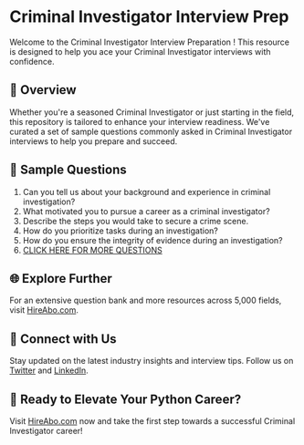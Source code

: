 # Criminal Investigator Interview Prep

Welcome to the Criminal Investigator Interview Preparation ! This resource is designed to help you ace your Criminal Investigator interviews with confidence.

## 🚀 Overview

Whether you're a seasoned Criminal Investigator or just starting in the field, this repository is tailored to enhance your interview readiness. We've curated a set of sample questions commonly asked in Criminal Investigator interviews to help you prepare and succeed.

## 📝 Sample Questions

1. Can you tell us about your background and experience in criminal investigation?
2. What motivated you to pursue a career as a criminal investigator?
3. Describe the steps you would take to secure a crime scene.
4. How do you prioritize tasks during an investigation?
5. How do you ensure the integrity of evidence during an investigation?
6. [CLICK HERE FOR MORE QUESTIONS](https://hireabo.com/job/9_0_37/Criminal%20Investigator)

## 🌐 Explore Further

For an extensive question bank and more resources across 5,000 fields, visit [HireAbo.com](https://www.hireabo.com).

## 📱 Connect with Us

Stay updated on the latest industry insights and interview tips. Follow us on [Twitter](https://twitter.com/hireabo) and [LinkedIn](https://www.linkedin.com/in/hire-abo-3609972a8/).

## 🚀 Ready to Elevate Your Python Career?

Visit [HireAbo.com](https://www.hireabo.com) now and take the first step towards a successful Criminal Investigator career!